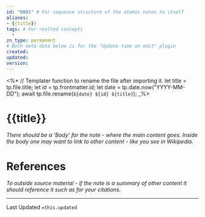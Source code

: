 ```yaml
---
id: "0001" # For sequence structure of the atomic notes to itself
aliases:
- {{title}}
tags: # For realted concepts 
  -
zn_type: permanent
# Both meta data below is for the "Update time on edit" plugin
created: 
updated: 
version:
---
```


<%*
	// Templater function to rename the file after importing it.
	let title = tp.file.title;
	let id = tp.frontmatter.id;
	let date = tp.date.now("YYYY-MM-DD");
	await tp.file.rename(`${date} ${id} ${title}`);
_%>

# {{title}}
_There should be a 'Body' for the note - where the main content goes. Inside the body one may want to link to other content - like you see in Wikipedia._

# References
_To outside source material - if the note is a summary of other content it should reference it such as for your citations._

___
Last Updated `=this.updated`